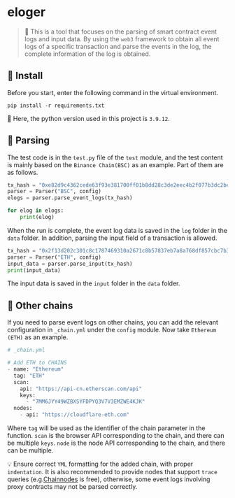 # eloger

> 📓 This is a tool that focuses on the parsing of smart contract event logs and input data. By using the `web3` framework to obtain all event logs of a specific transaction and parse the events in the log, the complete information of the log is obtained. 


## 🔰 Install

Before you start, enter the following command in the virtual environment.

```
pip install -r requirements.txt
```

🙌 Here, the python version used in this project is `3.9.12`.


## 🧪 Parsing

The test code is in the `test.py` file of the `test` module, 
and the test content is mainly based on the `Binance Chain(BSC)` as an example. 
Part of them are as follows.

```Python
tx_hash = "0xe82d9c4362cede63f93e381700ff01b8dd28c3de2eec4b2f077b3dc2beb4f088"
parser = Parser("BSC", config)
elogs = parser.parse_event_logs(tx_hash)

for elog in elogs:
    print(elog)
```

When the run is complete, the event log data is saved in the `log` folder in the `data` folder. 
In addition, parsing the input field of a transaction is allowed.

```Python
tx_hash = "0x2f13d202c301c8c1787469310a2671c8b57837eb7a8a768df857cbc7b3ea32d8"
parser = Parser("ETH", config)
input_data = parser.parse_input(tx_hash)
print(input_data)
```
The input data is saved in the `input` folder in the `data` folder.

## 👑 Other chains

If you need to parse event logs on other chains,
you can add the relevant configuration in `_chain.yml` under the `config` module. 
Now take `Ethereum (ETH)` as an example.

```Python
# _chain.yml

# Add ETH to CHAINS
- name: "Ethereum"
  tag: "ETH"
  scan:
    api: "https://api-cn.etherscan.com/api"
    keys:
      - "7MM6JYY49WZBXSYFDPYQ3V7V3EMZWE4KJK"
  nodes:
    - api: "https://cloudflare-eth.com"
```
Where `tag` will be used as the identifier of the chain parameter in the function.
`scan` is the browser API corresponding to the chain, and there can be multiple `keys`.
`node` is the node API corresponding to the chain, and there can be multiple.

💡 Ensure correct `YML` formatting for the added chain, with proper `indentation`.
It is also recommended to provide nodes that support `trace` queries (e.g.[Chainnodes](https://www.chainnodes.org/) is free), 
otherwise, some event logs involving proxy contracts may not be parsed correctly.
